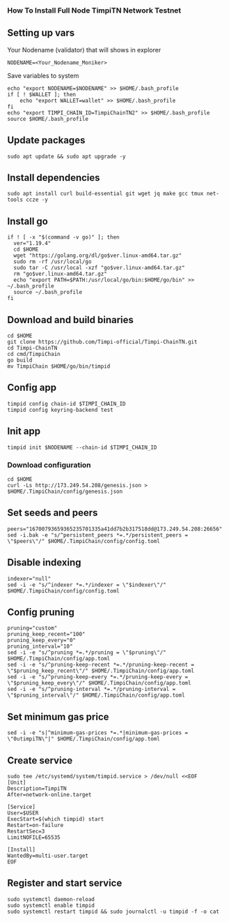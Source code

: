 ### How To Install Full Node TimpiTN Network Testnet

## Setting up vars
Your Nodename (validator) that will shows in explorer
```
NODENAME=<Your_Nodename_Moniker>
```

Save variables to system
```
echo "export NODENAME=$NODENAME" >> $HOME/.bash_profile
if [ ! $WALLET ]; then
	echo "export WALLET=wallet" >> $HOME/.bash_profile
fi
echo "export TIMPI_CHAIN_ID=TimpiChainTN2" >> $HOME/.bash_profile
source $HOME/.bash_profile
```

## Update packages
```
sudo apt update && sudo apt upgrade -y
```

## Install dependencies
```
sudo apt install curl build-essential git wget jq make gcc tmux net-tools ccze -y
```

## Install go
```
if ! [ -x "$(command -v go)" ]; then
  ver="1.19.4"
  cd $HOME
  wget "https://golang.org/dl/go$ver.linux-amd64.tar.gz"
  sudo rm -rf /usr/local/go
  sudo tar -C /usr/local -xzf "go$ver.linux-amd64.tar.gz"
  rm "go$ver.linux-amd64.tar.gz"
  echo "export PATH=$PATH:/usr/local/go/bin:$HOME/go/bin" >> ~/.bash_profile
  source ~/.bash_profile
fi
```

## Download and build binaries
```
cd $HOME
git clone https://github.com/Timpi-official/Timpi-ChainTN.git
cd Timpi-ChainTN
cd cmd/TimpiChain
go build
mv TimpiChain $HOME/go/bin/timpid
```

## Config app
```
timpid config chain-id $TIMPI_CHAIN_ID
timpid config keyring-backend test
```

## Init app
```
timpid init $NODENAME --chain-id $TIMPI_CHAIN_ID
```

### Download configuration
```
cd $HOME
curl -Ls http://173.249.54.208/genesis.json > $HOME/.TimpiChain/config/genesis.json
```

## Set seeds and peers
```
peers="16700793659365235701335a41dd7b2b317518dd@173.249.54.208:26656"
sed -i.bak -e "s/^persistent_peers *=.*/persistent_peers = \"$peers\"/" $HOME/.TimpiChain/config/config.toml
```

## Disable indexing
```
indexer="null"
sed -i -e "s/^indexer *=.*/indexer = \"$indexer\"/" $HOME/.TimpiChain/config/config.toml
```

## Config pruning
```
pruning="custom"
pruning_keep_recent="100"
pruning_keep_every="0"
pruning_interval="10"
sed -i -e "s/^pruning *=.*/pruning = \"$pruning\"/" $HOME/.TimpiChain/config/app.toml
sed -i -e "s/^pruning-keep-recent *=.*/pruning-keep-recent = \"$pruning_keep_recent\"/" $HOME/.TimpiChain/config/app.toml
sed -i -e "s/^pruning-keep-every *=.*/pruning-keep-every = \"$pruning_keep_every\"/" $HOME/.TimpiChain/config/app.toml
sed -i -e "s/^pruning-interval *=.*/pruning-interval = \"$pruning_interval\"/" $HOME/.TimpiChain/config/app.toml
```

## Set minimum gas price
```
sed -i -e "s|^minimum-gas-prices *=.*|minimum-gas-prices = \"0utimpiTN\"|" $HOME/.TimpiChain/config/app.toml
```

## Create service
```
sudo tee /etc/systemd/system/timpid.service > /dev/null <<EOF
[Unit]
Description=TimpiTN
After=network-online.target

[Service]
User=$USER
ExecStart=$(which timpid) start
Restart=on-failure
RestartSec=3
LimitNOFILE=65535

[Install]
WantedBy=multi-user.target
EOF
```

## Register and start service
```
sudo systemctl daemon-reload
sudo systemctl enable timpid
sudo systemctl restart timpid && sudo journalctl -u timpid -f -o cat
```
